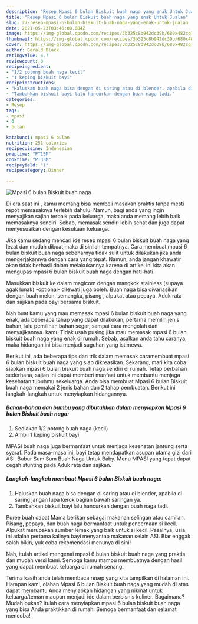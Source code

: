 ```yaml
---
description: "Resep Mpasi 6 bulan Biskuit buah naga yang enak Untuk Jualan"
title: "Resep Mpasi 6 bulan Biskuit buah naga yang enak Untuk Jualan"
slug: 27-resep-mpasi-6-bulan-biskuit-buah-naga-yang-enak-untuk-jualan
date: 2021-05-23T03:46:08.084Z
image: https://img-global.cpcdn.com/recipes/3b325c8b942dc39b/680x482cq70/mpasi-6-bulan-biskuit-buah-naga-foto-resep-utama.jpg
thumbnail: https://img-global.cpcdn.com/recipes/3b325c8b942dc39b/680x482cq70/mpasi-6-bulan-biskuit-buah-naga-foto-resep-utama.jpg
cover: https://img-global.cpcdn.com/recipes/3b325c8b942dc39b/680x482cq70/mpasi-6-bulan-biskuit-buah-naga-foto-resep-utama.jpg
author: Gerald Black
ratingvalue: 4.7
reviewcount: 8
recipeingredient:
- "1/2 potong buah naga kecil"
- "1 keping biskuit bayi"
recipeinstructions:
- "Haluskan buah naga bisa dengan di saring atau di blender, apabila di saring jangan lupa kerok bagian bawah saringan ya."
- "Tambahkan biskuit bayi lalu hancurkan dengan buah naga tadi."
categories:
- Resep
tags:
- mpasi
- 6
- bulan

katakunci: mpasi 6 bulan 
nutrition: 251 calories
recipecuisine: Indonesian
preptime: "PT15M"
cooktime: "PT33M"
recipeyield: "1"
recipecategory: Dinner

---
```



![Mpasi 6 bulan Biskuit buah naga](https://img-global.cpcdn.com/recipes/3b325c8b942dc39b/680x482cq70/mpasi-6-bulan-biskuit-buah-naga-foto-resep-utama.jpg)

Di era  saat ini , kamu memang bisa membeli masakan praktis tanpa mesti repot memasaknya terlebih dahulu. Namun, bagi anda yang ingin menyajikan sajian terbaik pada keluarga, maka anda memang lebih baik memasaknya sendiri. Sebab, memasak sendiri lebih sehat dan juga dapat menyesuaikan dengan kesukaan keluarga.

Jika kamu sedang mencari ide resep mpasi 6 bulan biskuit buah naga yang lezat dan mudah dibuat,maka di sinilah tempatnya. Cara membuat mpasi 6 bulan biskuit buah naga  sebenarnya tidak sulit untuk dilakukan jika anda mengerjakannya dengan cara yang tepat. Namun, anda jangan khawatir akan tidak berhasil dalam melakukannya 
karena di artikel ini kita akan mengupas mpasi 6 bulan biskuit buah naga dengan hati-hati.  

Masukkan biskuit ke dalam magicom dengan mangkok stainless (supaya agak lunak) -optional- dilewati juga boleh. Buah naga bisa divariasikan dengan buah melon, semangka, pisang , alpukat atau pepaya. Aduk rata dan sajikan pada bayi bersama biskuit.

Nah buat kamu yang mau memasak mpasi 6 bulan biskuit buah naga yang enak, ada beberapa tahap yang dapat dilakukan, pertama memilih jenis bahan, lalu pemilihan bahan segar, sampai cara mengolah dan menyajikannya. kamu Tidak usah pusing jika mau memasak mpasi 6 bulan biskuit buah naga yang enak di rumah. Sebab, asalkan anda  tahu caranya, maka hidangan ini bisa menjadi suguhan yang istimewa.

Berikut ini, ada beberapa tips dan trik dalam memasak caramembuat mpasi 6 bulan biskuit buah naga yang siap dikreasikan. Sekarang, mari kita coba siapkan mpasi 6 bulan biskuit buah naga sendiri di rumah. Tetap berbahan sederhana, sajian ini dapat memberi manfaat untuk membantu menjaga kesehatan tubuhmu sekeluarga. Anda bisa membuat Mpasi 6 bulan Biskuit buah naga memakai 2 jenis bahan dan 2 tahap pembuatan. Berikut ini langkah-langkah untuk menyiapkan hidangannya.

<!--inarticleads1-->

##### Bahan-bahan dan bumbu yang dibutuhkan dalam menyiapkan Mpasi 6 bulan Biskuit buah naga:

1. Sediakan 1/2 potong buah naga (kecil)
1. Ambil 1 keping biskuit bayi


MPASI buah naga juga bermanfaat untuk menjaga kesehatan jantung serta syaraf. Pada masa-masa ini, bayi tetap mendapatkan asupan utama gizi dari ASI. Bubur Sum Sum Buah Naga Untuk Baby. Menu MPASI yang tepat dapat cegah stunting pada Aduk rata dan sajikan. 

<!--inarticleads2-->

##### Langkah-langkah membuat Mpasi 6 bulan Biskuit buah naga:

1. Haluskan buah naga bisa dengan di saring atau di blender, apabila di saring jangan lupa kerok bagian bawah saringan ya.
1. Tambahkan biskuit bayi lalu hancurkan dengan buah naga tadi.


Puree buah dapat Mama berikan sebagai makanan selingan atau camilan. Pisang, pepaya, dan buah naga bermanfaat untuk pencernaan si kecil. Alpukat merupakan sumber lemak yang baik untuk si kecil. Pasalnya, usia ini adalah pertama kalinya bayi menyantap makanan selain ASI. Biar enggak salah bikin, yuk coba rekomendasi menunya di sini! 

Nah, itulah artikel mengenai  mpasi 6 bulan biskuit buah naga  yang praktis dan mudah versi kami. Semoga kamu mampu membuatnya dengan hasil yang dapat membuat keluarga di rumah senang. 

Terima kasih anda telah membaca resep yang kita tampilkan di halaman ini. Harapan kami, olahan  Mpasi 6 bulan Biskuit buah naga yang mudah di atas dapat membantu Anda menyiapkan hidangan yang nikmat untuk keluarga/teman maupun menjadi ide dalam berbisnis kuliner. Bagaimana? Mudah bukan? Itulah cara menyiapkan mpasi 6 bulan biskuit buah naga yang bisa Anda praktikkan di rumah. Semoga bermanfaat dan selamat mencoba!


